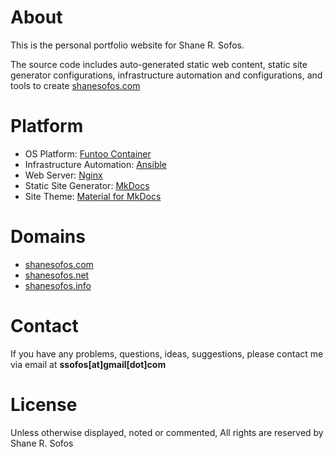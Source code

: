 About
=====

This is the personal portfolio website for Shane R. Sofos.

The source code includes auto-generated static web content, static site generator configurations, infrastructure automation and configurations, and tools to create [shanesofos.com](https://shanesofos.com)

Platform
========

* OS Platform: [Funtoo Container](https://www.funtoo.org/Funtoo_Containers)
* Infrastructure Automation: [Ansible](https://docs.ansible.com/)
* Web Server: [Nginx](https://nginx.org/)
* Static Site Generator: [MkDocs](http://www.mkdocs.org/)
* Site Theme: [Material for MkDocs](https://squidfunk.github.io/mkdocs-material/)

Domains
=======

* [shanesofos.com](https://www.shanesofos.com/)
* [shanesofos.net](https://www.shanesofos.net/)
* [shanesofos.info](https://www.shanesofos.info/)

Contact
=======

If you have any problems, questions, ideas, suggestions, please contact me via email at **ssofos[at]gmail[dot]com**

License
=======

Unless otherwise displayed, noted or commented, All rights are reserved by Shane R. Sofos
